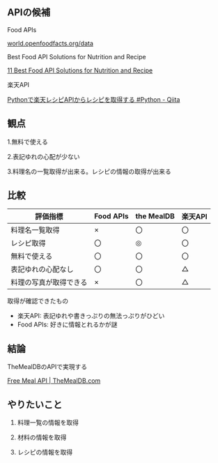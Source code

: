 ## **APIの候補**

Food APIs

[world.openfoodfacts.org/data](https://world.openfoodfacts.org/data)

Best Food API Solutions for Nutrition and Recipe

[11 Best Food API Solutions for Nutrition and Recipe](https://geekflare.com/dev/food-api-solutions/)

楽天API

[Pythonで楽天レシピAPIからレシピを取得する #Python - Qiita](https://qiita.com/run1000dori/items/7ffa7907a6c03c8909fc)

## 観点

1.無料で使える

2.表記ゆれの心配が少ない

3.料理名の一覧取得が出来る。レシピの情報の取得が出来る

## 比較

| 評価指標               | Food APIs | the MealDB | 楽天API |
| ---------------------- | --------- | ---------- | ------- |
| 料理名一覧取得         | ×        | 〇         | 〇      |
| レシピ取得             | 〇        | ◎         | 〇      |
| 無料で使える           | 〇        | 〇         | 〇      |
| 表記ゆれの心配なし     | 〇        | 〇         | △      |
| 料理の写真が取得できる | ×        | 〇         | △      |

取得が確認できたもの

* 楽天API: 表記ゆれや書きっぷりの無法っぷりがひどい
* Food APIs: 好きに情報とれるかが謎


## 結論

TheMealDBのAPIで実現する

[Free Meal API | TheMealDB.com](https://www.themealdb.com/api.php)


## やりたいこと

1. 料理一覧の情報を取得

2. 材料の情報を取得

3. レシピの情報を取得
